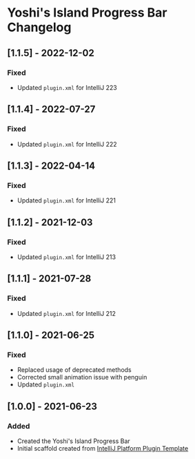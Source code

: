 <!-- Keep a Changelog guide -> https://keepachangelog.com -->

# Yoshi's Island Progress Bar Changelog

## [1.1.5] - 2022-12-02
### Fixed
- Updated `plugin.xml` for IntelliJ 223

## [1.1.4] - 2022-07-27
### Fixed
- Updated `plugin.xml` for IntelliJ 222

## [1.1.3] - 2022-04-14
### Fixed
- Updated `plugin.xml` for IntelliJ 221

## [1.1.2] - 2021-12-03
### Fixed
- Updated `plugin.xml` for IntelliJ 213

## [1.1.1] - 2021-07-28
### Fixed
- Updated `plugin.xml` for IntelliJ 212

## [1.1.0] - 2021-06-25
### Fixed
- Replaced usage of deprecated methods
- Corrected small animation issue with penguin
- Updated `plugin.xml`

## [1.0.0] - 2021-06-23
### Added
- Created the Yoshi's Island Progress Bar
- Initial scaffold created from [IntelliJ Platform Plugin Template](https://github.com/JetBrains/intellij-platform-plugin-template)
